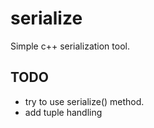 serialize
=========

Simple c++ serialization tool.

TODO
----

- try to use serialize() method.
- add tuple handling